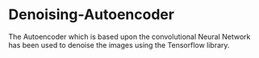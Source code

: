 # Denoising-Autoencoder
The Autoencoder which is based upon the convolutional Neural Network has been used to denoise the images using the Tensorflow library.
